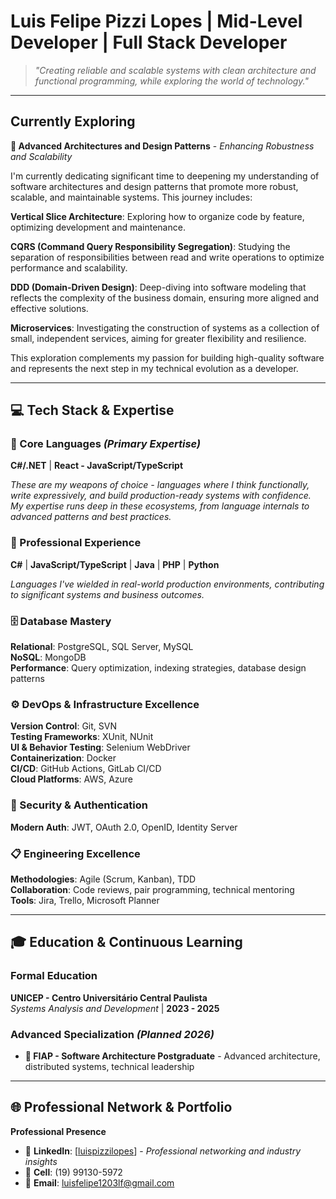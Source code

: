 # Luis Felipe Pizzi Lopes | Mid-Level Developer | Full Stack Developer

> *"Creating reliable and scalable systems with clean architecture and functional programming, while exploring the world of technology."*

---

## Currently Exploring
**🔗 Advanced Architectures and Design Patterns** - *Enhancing Robustness and Scalability*

I'm currently dedicating significant time to deepening my understanding of software architectures and design patterns that promote more robust, scalable, and maintainable systems. This journey includes:

**Vertical Slice Architecture**: Exploring how to organize code by feature, optimizing development and maintenance.

**CQRS (Command Query Responsibility Segregation)**: Studying the separation of responsibilities between read and write operations to optimize performance and scalability.

**DDD (Domain-Driven Design)**: Deep-diving into software modeling that reflects the complexity of the business domain, ensuring more aligned and effective solutions.

**Microservices**: Investigating the construction of systems as a collection of small, independent services, aiming for greater flexibility and resilience.

This exploration complements my passion for building high-quality software and represents the next step in my technical evolution as a developer.

---

## 💻 Tech Stack & Expertise

### 🧠 Core Languages *(Primary Expertise)*
**C#/.NET** | **React - JavaScript/TypeScript**

*These are my weapons of choice - languages where I think functionally, write expressively, and build production-ready systems with confidence. My expertise runs deep in these ecosystems, from language internals to advanced patterns and best practices.*

### 🔧 Professional Experience
**C#** | **JavaScript/TypeScript** | **Java** | **PHP** | **Python**

*Languages I've wielded in real-world production environments, contributing to significant systems and business outcomes.*

### 🗄️ Database Mastery
**Relational**: PostgreSQL, SQL Server, MySQL  
**NoSQL**: MongoDB   
**Performance**: Query optimization, indexing strategies, database design patterns

### ⚙️ DevOps & Infrastructure Excellence
**Version Control**: Git, SVN     
**Testing Frameworks**: XUnit, NUnit      
**UI & Behavior Testing**: Selenium WebDriver    
**Containerization**: Docker    
**CI/CD**: GitHub Actions, GitLab CI/CD  
**Cloud Platforms**: AWS, Azure    

### 🔐 Security & Authentication
**Modern Auth**: JWT, OAuth 2.0, OpenID, Identity Server

### 📋 Engineering Excellence
**Methodologies**: Agile (Scrum, Kanban), TDD  
**Collaboration**: Code reviews, pair programming, technical mentoring  
**Tools**: Jira, Trello, Microsoft Planner

---

## 🎓 Education & Continuous Learning

### **Formal Education**
**UNICEP - Centro Universitário Central Paulista**  
*Systems Analysis and Development* | **2023 - 2025**  

### **Advanced Specialization** *(Planned 2026)*
- **🎯 FIAP - Software Architecture Postgraduate** - Advanced architecture, distributed systems, technical leadership

---

## 🌐 Professional Network & Portfolio

**Professional Presence**
- 💼 **LinkedIn**: [[luispizzilopes](https://www.linkedin.com/in/luis-felipe-pizzi-lopes-04b531204/)] - *Professional networking and industry insights*
- 📱 **Cell**: (19) 99130-5972
- 📧 **Email**: luisfelipe1203lf@gmail.com
